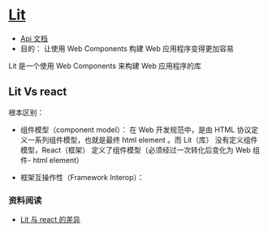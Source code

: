 # [Lit](https://github.com/lit/lit/)

- [Api 文档](https://lit.dev/docs/getting-started/)
- 目的： 让使用 Web Components 构建 Web 应用程序变得更加容易

Lit 是一个使用 Web Components 来构建 Web 应用程序的库

## Lit Vs react

根本区别：

- 组件模型（component model）： 在 Web 开发规范中，是由 HTML 协议定义一系列组件模型，也就是最终 html element 。而 Lit（库） 没有定义组件模型，React（框架） 定义了组件模型（必须经过一次转化后变化为 Web 组件- html element）

- 框架互操作性（Framework Interop）：

### 资料阅读

- [Lit 与 react 的差异](https://thenewstack.io/polymers-web-component-library-litelement-and-how-it-compares-to-react/)
